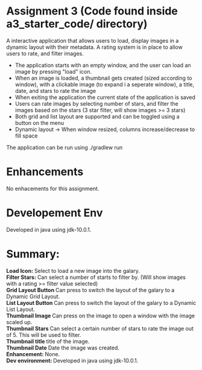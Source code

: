 <h1> Assignment 3 (Code found inside a3_starter_code/ directory)</h1> 
A interactive application that allows users to load, display images in a dynamic layout with their metadata.
A rating system is in place to allow users to rate, and filter images. 

<ul>
    <li> The application starts with an empty window, and the user can load an image by pressing "load" icon. </li> 
    <li> When an image is loaded, a thumbnail gets created (sized according to window), with a clickable image (to expand i a seperate window), a title, date, and stars to rate the image </li>
    <li> When exiting the application the current state of the application is saved </li>
    <li> Users can rate images by selecting number of stars, and filter the images based on the stars (3 star filter, will show images >= 3 stars) </li>
    <li> Both grid and list layout are supported and can be toggled using a button on the menu </li>
    <li> Dynamic layout -> When window resized, columns increase/decrease to fill space </li>
</ul>

The application can be run using ./gradlew run

<h1> Enhancements </h1>
No enhacements for this assignment. 

<h1> Developement Env </h1> 
Developed in java using jdk-10.0.1. 

<h1> Summary: </h1> 
<b> Load Icon: </b> Select to load a new image into the galary. <br> 
<b> Filter Stars: </b> Can select a number of starts to filter by. (Will show images with a rating >= filter value selected) <br> 
<b> Grid Layout Button </b> Can press to switch the layout of the galary to a Dynamic Grid Layout. <br> 
<b> List Layout Button </b> Can press to switch the layout of the galary to a Dynamic List Layout. <br> 
<b> Thumbnail Image </b> Can press on the image to open a window with the image scaled up. <br> 
<b> Thumbnail Stars </b> Can select a certain number of stars to rate the image out of 5. This will be used to filter. <br> 
<b> Thumbnail title </b> title of the image.<br> 
<b> Thumbnail Date </b> Date the image was created.<br> 
<b> Enhancement: </b> None. <br> 
<b> Dev environment: </b> Developed in java using jdk-10.0.1.   </br>